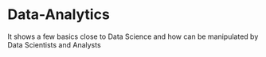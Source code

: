 # Data-Analytics
It shows a few basics close to Data Science and how can be manipulated by Data Scientists and Analysts
